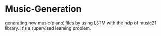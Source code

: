 # Music-Generation
generating new music(piano) files by using LSTM with the help of music21 library. It's a supervised learning problem.
